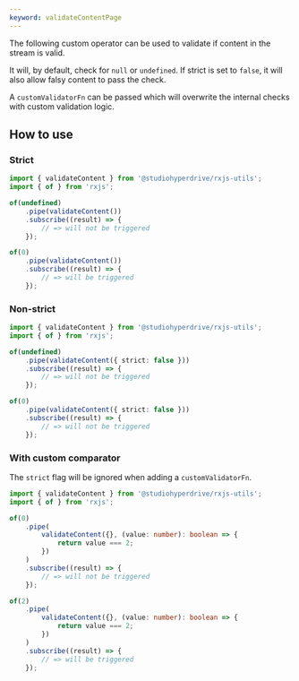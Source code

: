 ```yaml
---
keyword: validateContentPage
---
```


The following custom operator can be used to validate if content in the stream is valid.

It will, by default, check for `null` or `undefined`.
If strict is set to `false`, it will also allow falsy content to pass the check.

A `customValidatorFn` can be passed which will overwrite the internal checks with custom validation logic.

## How to use

### Strict

```typescript
import { validateContent } from '@studiohyperdrive/rxjs-utils';
import { of } from 'rxjs';

of(undefined)
	.pipe(validateContent())
	.subscribe((result) => {
		// => will not be triggered
	});

of(0)
	.pipe(validateContent())
	.subscribe((result) => {
		// => will be triggered
	});
```

### Non-strict

```typescript
import { validateContent } from '@studiohyperdrive/rxjs-utils';
import { of } from 'rxjs';

of(undefined)
	.pipe(validateContent({ strict: false }))
	.subscribe((result) => {
		// => will not be triggered
	});

of(0)
	.pipe(validateContent({ strict: false }))
	.subscribe((result) => {
		// => will not be triggered
	});
```

### With custom comparator

The `strict` flag will be ignored when adding a `customValidatorFn`.

```typescript
import { validateContent } from '@studiohyperdrive/rxjs-utils';
import { of } from 'rxjs';

of(0)
	.pipe(
		validateContent({}, (value: number): boolean => {
			return value === 2;
		})
	)
	.subscribe((result) => {
		// => will not be triggered
	});

of(2)
	.pipe(
		validateContent({}, (value: number): boolean => {
			return value === 2;
		})
	)
	.subscribe((result) => {
		// => will be triggered
	});
```
